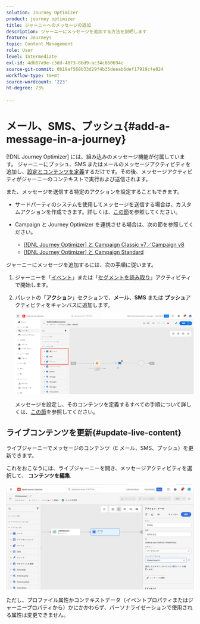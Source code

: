 ```yaml
---
solution: Journey Optimizer
product: journey optimizer
title: ジャーニーへのメッセージの追加
description: ジャーニーにメッセージを追加する方法を説明します
feature: Journeys
topic: Content Management
role: User
level: Intermediate
exl-id: 4db07a9e-c3dd-4873-8bd9-ac34c860694c
source-git-commit: 0b19af568b33d29f4b35deeab6def17919cfe824
workflow-type: tm+mt
source-wordcount: '223'
ht-degree: 73%

---
```


# メール、SMS、プッシュ{#add-a-message-in-a-journey}

[!DNL Journey Optimizer] には、組み込みのメッセージ機能が付属しています。 ジャーニーにプッシュ、SMS またはメールのメッセージアクティビティを追加し、[設定とコンテンツを定義](../messages/messages-in-journeys.md)するだけです。その後、メッセージアクティビティがジャーニーのコンテキストで実行および送信されます。

また、メッセージを送信する特定のアクションを設定することもできます。

* サードパーティのシステムを使用してメッセージを送信する場合は、カスタムアクションを作成できます。詳しくは、[この節](../action/action.md)を参照してください。

* Campaign と Journey Optimizer を連携させる場合は、次の節を参照してください。

   * [[!DNL Journey Optimizer] と Campaign Classic v7／Campaign v8](../action/acc-action.md)
   * [[!DNL Journey Optimizer] と Campaign Standard](../action/acs-action.md)

ジャーニーにメッセージを追加するには、次の手順に従います。

1. ジャーニーを「[イベント](general-events.md)」または「[セグメントを読み取り](read-segment.md)」アクティビティで開始します。

1. パレットの「**アクション**」セクションで、**メール**、**SMS** または **プッシュ**&#x200B;アクティビティをキャンバスに追加します。

   ![](../messages/assets/add-a-message.png)


   メッセージを設定し、そのコンテンツを定義するすべての手順について詳しくは、[この節](../messages/get-started-content.md)を参照してください。

## ライブコンテンツを更新{#update-live-content}

ライブジャーニーでメッセージのコンテンツ（E メール、SMS、プッシュ）を更新できます。

これをおこなうには、ライブジャーニーを開き、メッセージアクティビティを選択して、 **コンテンツを編集**.

![](assets/add-a-message2.png)

ただし、プロファイル属性かコンテキストデータ（イベントプロパティまたはジャーニープロパティから）かにかかわらず、パーソナライゼーションで使用される属性は変更できません。
